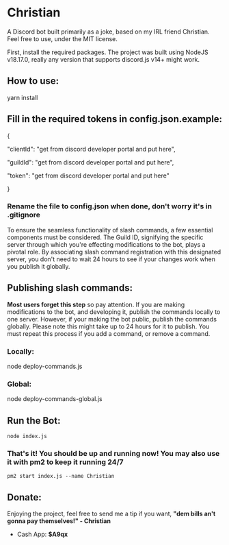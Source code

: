 # Christian

  

A Discord bot built primarily as a joke, based on my IRL friend Christian. Feel free to use, under the MIT license.

  

First, install the required packages. The project was built using NodeJS v18.17.0, really any version that supports discord.js v14+ might work.

## How to use:

  

yarn install

## Fill in the required tokens in config.json.example:

  

{

"clientId": "get from discord developer portal and put here",

"guildId": "get from discord developer portal and put here",

"token": "get from discord developer portal and put here"

}

### Rename the file to config.json when done, don't worry it's in .gitignore

To ensure the seamless functionality of slash commands, a few essential components must be considered. The Guild ID, signifying the specific server through which you're effecting modifications to the bot, plays a pivotal role. By associating slash command registration with this designated server, you don't need to wait 24 hours to see if your changes work when you publish it globally.

  

## Publishing slash commands:

**Most users forget this step** so pay attention. If you are making modifications to the bot, and developing it, publish the commands locally to one server. However, if your making the bot public, publish the commands globally. Please note this might take up to 24 hours for it to publish. You must repeat this process if you add a command, or remove a command.

  

### Locally:

  

node deploy-commands.js

### Global:

  

node deploy-commands-global.js

## Run the Bot:

    node index.js

### That's it! You should be up and running now! You may also use it with pm2 to keep it running 24/7

    pm2 start index.js --name Christian

  

## Donate:

  

Enjoying the project, feel free to send me a tip if you want, **"dem bills an't gonna pay themselves!" - Christian**

  

- Cash App: **$A9qx**